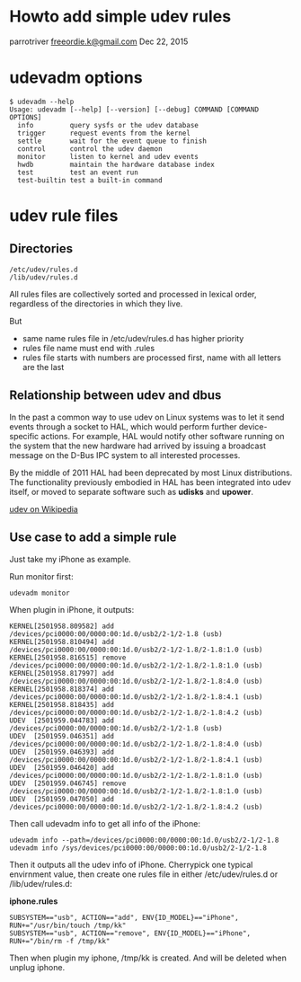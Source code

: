 # Howto add simple udev rules

parrotriver <freeordie.k@gmail.com>
Dec 22, 2015

# udevadm options

    $ udevadm --help
    Usage: udevadm [--help] [--version] [--debug] COMMAND [COMMAND OPTIONS]
      info         query sysfs or the udev database
      trigger      request events from the kernel
      settle       wait for the event queue to finish
      control      control the udev daemon
      monitor      listen to kernel and udev events
      hwdb         maintain the hardware database index
      test         test an event run
      test-builtin test a built-in command


# udev rule files

## Directories

    /etc/udev/rules.d
    /lib/udev/rules.d

All rules files are collectively sorted and processed in lexical order,
regardless of the directories in which they live.

But

* same name rules file in /etc/udev/rules.d has higher priority
* rules file name must end with .rules
* rules file starts with numbers are processed first, name with all letters are the last


## Relationship between udev and dbus

In the past a common way to use udev on Linux systems was to let it send events
through a socket to HAL, which would perform further device-specific actions.
For example, HAL would notify other software running on the system that the new
hardware had arrived by issuing a broadcast message on the D-Bus IPC system to
all interested processes.

By the middle of 2011 HAL had been deprecated by most Linux distributions. The
functionality previously embodied in HAL has been integrated into udev itself,
or moved to separate software such as **udisks** and **upower**.

[udev on Wikipedia](https://en.wikipedia.org/wiki/Udev)

## Use case to add a simple rule

Just take my iPhone as example.

Run monitor first:

    udevadm monitor

When plugin in iPhone, it outputs:

    KERNEL[2501958.809582] add      /devices/pci0000:00/0000:00:1d.0/usb2/2-1/2-1.8 (usb)
    KERNEL[2501958.810494] add      /devices/pci0000:00/0000:00:1d.0/usb2/2-1/2-1.8/2-1.8:1.0 (usb)
    KERNEL[2501958.816515] remove   /devices/pci0000:00/0000:00:1d.0/usb2/2-1/2-1.8/2-1.8:1.0 (usb)
    KERNEL[2501958.817997] add      /devices/pci0000:00/0000:00:1d.0/usb2/2-1/2-1.8/2-1.8:4.0 (usb)
    KERNEL[2501958.818374] add      /devices/pci0000:00/0000:00:1d.0/usb2/2-1/2-1.8/2-1.8:4.1 (usb)
    KERNEL[2501958.818435] add      /devices/pci0000:00/0000:00:1d.0/usb2/2-1/2-1.8/2-1.8:4.2 (usb)
    UDEV  [2501959.044783] add      /devices/pci0000:00/0000:00:1d.0/usb2/2-1/2-1.8 (usb)
    UDEV  [2501959.046351] add      /devices/pci0000:00/0000:00:1d.0/usb2/2-1/2-1.8/2-1.8:4.0 (usb)
    UDEV  [2501959.046393] add      /devices/pci0000:00/0000:00:1d.0/usb2/2-1/2-1.8/2-1.8:4.1 (usb)
    UDEV  [2501959.046420] add      /devices/pci0000:00/0000:00:1d.0/usb2/2-1/2-1.8/2-1.8:1.0 (usb)
    UDEV  [2501959.046745] remove   /devices/pci0000:00/0000:00:1d.0/usb2/2-1/2-1.8/2-1.8:1.0 (usb)
    UDEV  [2501959.047050] add      /devices/pci0000:00/0000:00:1d.0/usb2/2-1/2-1.8/2-1.8:4.2 (usb)

Then call udevadm info to get all info of the iPhone:

    udevadm info --path=/devices/pci0000:00/0000:00:1d.0/usb2/2-1/2-1.8
    udevadm info /sys/devices/pci0000:00/0000:00:1d.0/usb2/2-1/2-1.8

Then it outputs all the udev info of iPhone. Cherrypick one typical envirnment
value, then create one rules file in either /etc/udev/rules.d or /lib/udev/rules.d:

**iphone.rules**

    SUBSYSTEM=="usb", ACTION=="add", ENV{ID_MODEL}=="iPhone", RUN+="/usr/bin/touch /tmp/kk" 
    SUBSYSTEM=="usb", ACTION=="remove", ENV{ID_MODEL}=="iPhone", RUN+="/bin/rm -f /tmp/kk"

Then when plugin my iphone, /tmp/kk is created. And will be deleted when unplug iphone.
